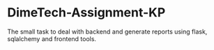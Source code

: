 # DimeTech-Assignment-KP
The small task to deal with backend and generate reports using flask, sqlalchemy and frontend tools.
